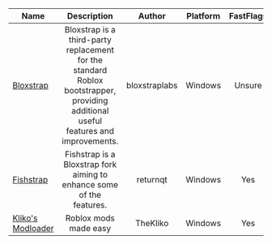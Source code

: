 | Name | Description | Author | Platform | FastFlags |
| --- | :---: | :---: | :---: | :---: |
| [Bloxstrap](https://github.com/bloxstraplabs/bloxstrap) | Bloxstrap is a third-party replacement for the standard Roblox bootstrapper, providing additional useful features and improvements. | bloxstraplabs | Windows | Unsure |
| [Fishstrap](https://github.com/fishstrap/fishstrap) | Fishstrap is a Bloxstrap fork aiming to enhance some of the features. | returnqt | Windows | Yes |
| [Kliko's Modloader](https://github.com/klikos-modloader/klikos-modloader) | Roblox mods made easy | TheKliko | Windows | Yes |
